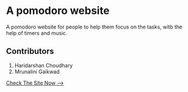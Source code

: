 # A pomodoro website
A pomodoro website for people to help them focus on the tasks, witb the help of timers and music.

## Contributors
1. Haridarshan Choudhary
2. Mrunalini Gaikwad

[Check The Site Now -->](https://hdck007.github.io/project-for-ptp/site/index.html)
